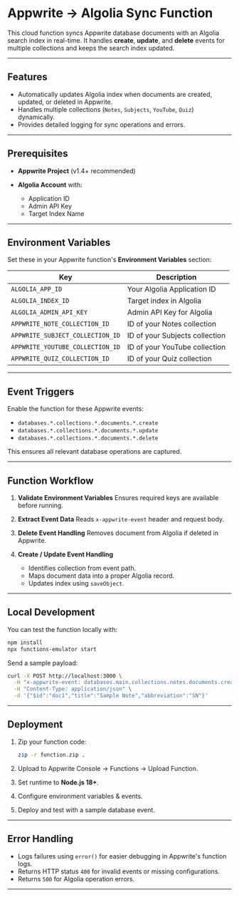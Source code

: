 # Appwrite → Algolia Sync Function

This cloud function syncs Appwrite database documents with an Algolia search index in real-time.
It handles **create**, **update**, and **delete** events for multiple collections and keeps the search index updated.

---

## Features

* Automatically updates Algolia index when documents are created, updated, or deleted in Appwrite.
* Handles multiple collections (`Notes`, `Subjects`, `YouTube`, `Quiz`) dynamically.
* Provides detailed logging for sync operations and errors.

---

## Prerequisites

* **Appwrite Project** (v1.4+ recommended)
* **Algolia Account** with:

  * Application ID
  * Admin API Key
  * Target Index Name

---

## Environment Variables

Set these in your Appwrite function's **Environment Variables** section:

| Key                              | Description                    |
| -------------------------------- | ------------------------------ |
| `ALGOLIA_APP_ID`                 | Your Algolia Application ID    |
| `ALGOLIA_INDEX_ID`               | Target index in Algolia        |
| `ALGOLIA_ADMIN_API_KEY`          | Admin API Key for Algolia      |
| `APPWRITE_NOTE_COLLECTION_ID`    | ID of your Notes collection    |
| `APPWRITE_SUBJECT_COLLECTION_ID` | ID of your Subjects collection |
| `APPWRITE_YOUTUBE_COLLECTION_ID` | ID of your YouTube collection  |
| `APPWRITE_QUIZ_COLLECTION_ID`    | ID of your Quiz collection     |

---

## Event Triggers

Enable the function for these Appwrite events:

* `databases.*.collections.*.documents.*.create`
* `databases.*.collections.*.documents.*.update`
* `databases.*.collections.*.documents.*.delete`

This ensures all relevant database operations are captured.

---

## Function Workflow

1. **Validate Environment Variables**
   Ensures required keys are available before running.

2. **Extract Event Data**
   Reads `x-appwrite-event` header and request body.

3. **Delete Event Handling**
   Removes document from Algolia if deleted in Appwrite.

4. **Create / Update Event Handling**

   * Identifies collection from event path.
   * Maps document data into a proper Algolia record.
   * Updates index using `saveObject`.

---

## Local Development

You can test the function locally with:

```bash
npm install
npx functions-emulator start
```

Send a sample payload:

```bash
curl -X POST http://localhost:3000 \
  -H "x-appwrite-event: databases.main.collections.notes.documents.create" \
  -H "Content-Type: application/json" \
  -d '{"$id":"doc1","title":"Sample Note","abbreviation":"SN"}'
```

---

## Deployment

1. Zip your function code:

   ```bash
   zip -r function.zip .
   ```
2. Upload to Appwrite Console → Functions → Upload Function.
3. Set runtime to **Node.js 18+**.
4. Configure environment variables & events.
5. Deploy and test with a sample database event.

---

## Error Handling

* Logs failures using `error()` for easier debugging in Appwrite's function logs.
* Returns HTTP status `400` for invalid events or missing configurations.
* Returns `500` for Algolia operation errors.

---

